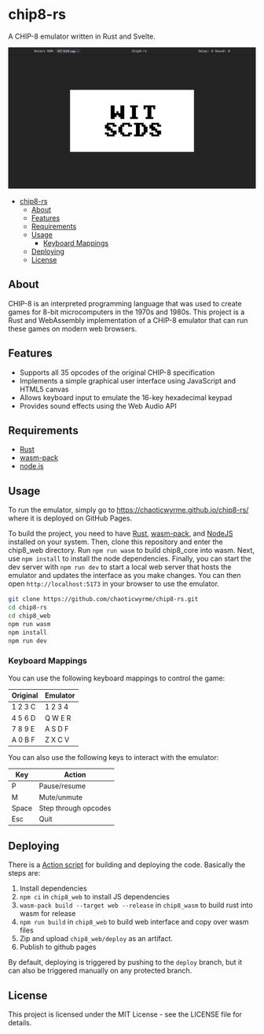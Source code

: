 # chip8-rs

A CHIP-8 emulator written in Rust and Svelte.

![Screenshot of the emulator running a test rom](screenshot.png)

- [chip8-rs](#chip8-rs)
  - [About](#about)
  - [Features](#features)
  - [Requirements](#requirements)
  - [Usage](#usage)
    - [Keyboard Mappings](#keyboard-mappings)
  - [Deploying](#deploying)
  - [License](#license)


## About

CHIP-8 is an interpreted programming language that was used to create games for 8-bit microcomputers in the 1970s and 1980s. This project is a Rust and WebAssembly implementation of a CHIP-8 emulator that can run these games on modern web browsers.

## Features

- Supports all 35 opcodes of the original CHIP-8 specification
- Implements a simple graphical user interface using JavaScript and HTML5 canvas
- Allows keyboard input to emulate the 16-key hexadecimal keypad
- Provides sound effects using the Web Audio API

## Requirements
- [Rust](https://www.rust-lang.org/)
- [wasm-pack](https://rustwasm.github.io/wasm-pack/)
- [node.js](https://nodejs.org/en)

## Usage
To run the emulator, simply go to https://chaoticwyrme.github.io/chip8-rs/ where it is deployed on GitHub Pages.

To build the project, you need to have [Rust](https://www.rust-lang.org/learn/get-started), [wasm-pack](https://rustwasm.github.io/wasm-pack/installer/), and [NodeJS](https://nodejs.org/en) installed on your system. Then, clone this repository and enter the chip8_web directory. Run `npm run wasm` to build chip8_core into wasm. Next, use `npm install` to install the node dependencies.
Finally, you can start the dev server with `npm run dev` to start a local web server that hosts the emulator and updates the interface as you make changes. You can then open `http://localhost:5173` in your browser to use the emulator.

```bash
git clone https://github.com/chaoticwyrme/chip8-rs.git
cd chip8-rs
cd chip8_web
npm run wasm
npm install
npm run dev
```

### Keyboard Mappings
You can use the following keyboard mappings to control the game:

| Original | Emulator |
| -------- | -------- |
| 1 2 3 C  | 1 2 3 4  |
| 4 5 6 D  | Q W E R  |
| 7 8 9 E  | A S D F  |
| A 0 B F  | Z X C V  |

You can also use the following keys to interact with the emulator:

| Key   | Action               |
| ----- | -------------------- |
| P     | Pause/resume         |
| M     | Mute/unmute          |
| Space | Step through opcodes |
| Esc   | Quit                 |

## Deploying
There is a [Action script](./.github/workflows/deploy.yml) for building and deploying the code.
Basically the steps are:
1. Install dependencies
2. `npm ci` in `chip8_web` to install JS dependencies
3. `wasm-pack build --target web --release` in `chip8_wasm` to build rust into wasm for release
4. `npm run build` in `chip8_web` to build web interface and copy over wasm files
5. Zip and upload `chip8_web/deploy` as an artifact.
6. Publish to github pages

By default, deploying is triggered by pushing to the `deploy` branch, but it can also be triggered manually on any protected branch.

## License
This project is licensed under the MIT License - see the LICENSE file for details.

